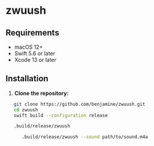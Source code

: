 # zwuush

## Requirements

- macOS 12+
- Swift 5.6 or later
- Xcode 13 or later

## Installation

1. **Clone the repository:**

```bash
   git clone https://github.com/benjamine/zwuush.git
   cd zwuush
   swift build --configuration release

   .build/release/zwuush

      .build/release/zwuush --sound path/to/sound.m4a

```
